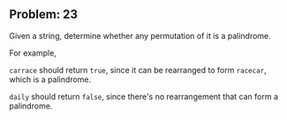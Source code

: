 Problem: 23
---
Given a string, determine whether any permutation of it is a palindrome.

For example,

`carrace` should return `true`, since it can be rearranged to form `racecar`, which is a palindrome.

`daily` should return `false`, since there's no rearrangement that can
form a palindrome.
